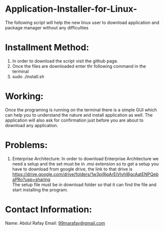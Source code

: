 # Application-Installer-for-Linux-
The following script will help the new linux user to download application and package manager without any difficulties

Installment Method:
====================
1) In order to download the script visit the github page.
2) Once the files are downloaded enter thr following command in the terminal
3) sudo ./install.sh

Working:
=========
Once the programing is running on the terminal there is a simple GUI which can help you to understand the nature and install application as well.
The application will also ask for confirmation just before you are about to download any application.

Problems:
========
1) Enterprise Architecture:
In order to download Enterprise Architecture we need a setup and the set must be in .msi extension so to get a setup you have to download from google drive, the link to that drive is 
https://drive.google.com/drive/folders/1w3pj9jpArEiVlvhlBgcAatENPQebaPRo?usp=sharing  
The setup file must be in download folder so that it can find the file and start installing the  program.

Contact Information:
====================

Name: Abdul Rafay
Email: 99marafay@gmail.com
